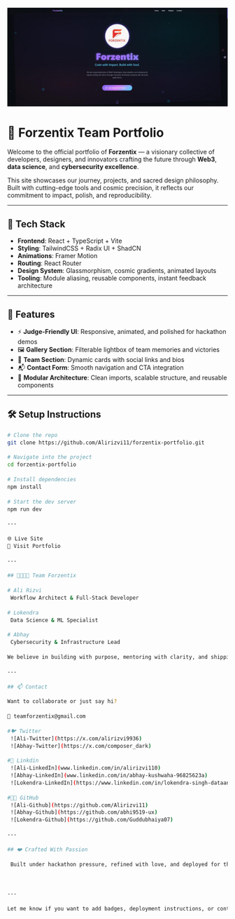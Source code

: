 ![Dashbord](/Front.png)
# 🌌 Forzentix Team Portfolio

Welcome to the official portfolio of **Forzentix** — a visionary collective of developers, designers, and innovators crafting the future through **Web3**, **data science**, and **cybersecurity excellence**.

This site showcases our journey, projects, and sacred design philosophy. Built with cutting-edge tools and cosmic precision, it reflects our commitment to impact, polish, and reproducibility.

---

## 🚀 Tech Stack

- **Frontend**: React + TypeScript + Vite  
- **Styling**: TailwindCSS + Radix UI + ShadCN  
- **Animations**: Framer Motion  
- **Routing**: React Router  
- **Design System**: Glassmorphism, cosmic gradients, animated layouts  
- **Tooling**: Module aliasing, reusable components, instant feedback architecture

---

## 🧠 Features

- ⚡ **Judge-Friendly UI**: Responsive, animated, and polished for hackathon demos  
- 🖼️ **Gallery Section**: Filterable lightbox of team memories and victories  
- 👥 **Team Section**: Dynamic cards with social links and bios  
- 📬 **Contact Form**: Smooth navigation and CTA integration  
- 🧩 **Modular Architecture**: Clean imports, scalable structure, and reusable components

---

## 🛠️ Setup Instructions

```bash
# Clone the repo
git clone https://github.com/Alirizvi11/forzentix-portfolio.git

# Navigate into the project
cd forzentix-portfolio

# Install dependencies
npm install

# Start the dev server
npm run dev

---

🌐 Live Site
🔗 Visit Portfolio 

---

## 👨‍👩‍👧‍👦 Team Forzentix

# Ali Rizvi 
 Workflow Architect & Full-Stack Developer

# Lokendra 
 Data Science & ML Specialist

# Abhay 
 Cybersecurity & Infrastructure Lead

We believe in building with purpose, mentoring with clarity, and shipping with polish.

---

## 📫 Contact

Want to collaborate or just say hi?

📧 teamforzentix@gmail.com

#🐦 Twitter 
 ![Ali-Twitter](https://x.com/alirizvi9936)
 ![Abhay-Twitter](https://x.com/composer_dark)  

#💼 Linkdin
 ![Ali-LinkedIn](www.linkedin.com/in/alirizvi110)
 ![Abhay-LinkedIn](www.linkedin.com/in/abhay-kushwaha-96825623a)
 ![Lokendra-LinkedIn](https://www.linkedin.com/in/lokendra-singh-dataanalyst/)

#🧑‍💻 GitHub
 ![Ali-Github](https://github.com/Alirizvi11)
 ![Abhay-Github](https://github.com/abhi9519-ux)
 ![Lokendra-Github](https://github.com/Guddubhaiya07)

---

## ❤️ Crafted With Passion

 Built under hackathon pressure, refined with love, and deployed for the world to see. This isn’t just a portfolio—it’s a sacred space for innovation.



---

Let me know if you want to add badges, deployment instructions, or contribution guidelines. We can even turn this into a Notion-style landing page or GitHub profile README. You're building something special, and I’m here to help it shine 🌟. 